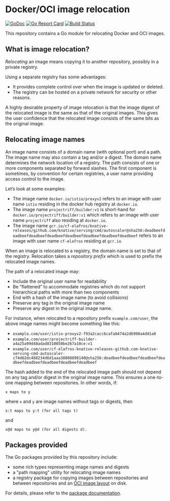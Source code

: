 # Docker/OCI image relocation

[![GoDoc](https://godoc.org/github.com/pivotal/image-relocation?status.svg)](https://godoc.org/github.com/pivotal/image-relocation)
[![Go Report Card](https://goreportcard.com/badge/pivotal/image-relocation)](https://goreportcard.com/report/pivotal/image-relocation)
[![Build Status](https://dev.azure.com/projectriff/pivotal-image-relocation/_apis/build/status/pivotal.image-relocation?branchName=master)](https://dev.azure.com/projectriff/pivotal-image-relocation/_build/latest?definitionId=11&branchName=master)

This repository contains a Go module for relocating Docker and OCI images.

## What is image relocation?
_Relocating_ an image means copying it to another repository, possibly in a private registry.

Using a separate registry has some advantages:
* It provides complete control over when the image is updated or deleted.
* The registry can be hosted on a private network for security or other reasons.

A highly desirable property of image relocation is that the image digest of the relocated image is the same as that of the original images.
This gives the user confidence that the relocated image consists of the same bits as the original image.

## Relocating image names
An image name consists of a domain name (with optional port) and a path. The image name may also contain a tag and/or a digest.
The domain name determines the network location of a registry.
The path consists of one or more components separated by forward slashes.
The first component is sometimes, by convention for certain registries, a user name providing access control to the image.

Let’s look at some examples:
* The image name `docker.io/istio/proxyv2` refers to an image with user name `istio` residing in the docker hub registry at `docker.io`.
* The image name `projectriff/builder:v1` is short-hand for `docker.io/projectriff/builder:v1` which refers to an image with user name `projectriff` also residing at `docker.io`.
* The image name `gcr.io/cf-elafros/knative-releases/github.com/knative/serving/cmd/autoscaler@sha256:deadbeefdeadbeefdeadbeefdeadbeefdeadbeefdeadbeefdeadbeefdeadbeef` refers to an image with user name `cf-elafros` residing at `gcr.io`.

When an image is relocated to a registry, the domain name is set to that of the registry.
Relocation takes a _repository prefix_ which is used to prefix the relocated image names.

The path of a relocated image may:
* Include the original user name for readability
* Be “flattened” to accommodate registries which do not support hierarchical paths with more than two components
* End with a hash of the image name (to avoid collisions)
* Preserve any tag in the original image name
* Preserve any digest in the original image name.

For instance, when relocated to a repository prefix `example.com/user`, the above image names might become something like this:
* `example.com/user/istio-proxyv2-f93a2cacc6cafa0474a2d6990a4dd1a0`
* `example.com/user/projectriff-builder-a4a25a99d48adad8310050be267a10ce:v1`
* `example.com/user/cf-elafros-knative-releases-github.com-knative-serving-cmd-autoscaler-c74d62dc488234d6d1aaa38808898140@sha256:deadbeefdeadbeefdeadbeefdeadbeefdeadbeefdeadbeefdeadbeefdeadbeef`

The hash added to the end of the relocated image path should not depend on any tag and/or digest in
the original image name. This ensures a one-to-one mapping between repositories. In other words, if:

    x maps to y

where `x` and `y` are image names without tags or digests, then

    x:t maps to y:t (for all tags t)

and

    x@d maps to y@d (for all digests d).

## Packages provided

The Go packages provided by this repository include:
 * some rich types representing image names and digests
 * a "path mapping" utility for relocating image names
 * a registry package for copying images between repositories and between repositories and an [OCI image layout](https://github.com/opencontainers/image-spec/blob/master/image-layout.md) on disk.

For details, please refer to the [package documentation](https://godoc.org/github.com/pivotal/image-relocation).

